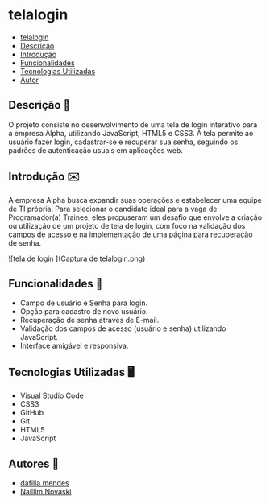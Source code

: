 # telalogin
 
* [telalogin](#telalogin)
* [Descrição](#descrição)
* [Introdução](#introdução)
* [Funcionalidades](#funcionalidades)
* [Tecnologias Utilizadas](#tecnologias-utilizadas)
* [Autor](#autor)
 
 
## Descrição 📖
O projeto consiste no desenvolvimento de uma tela de login interativo para a empresa Alpha, utilizando JavaScript, HTML5 e CSS3. A tela permite ao usuário fazer login, cadastrar-se e recuperar sua senha, seguindo os padrões de autenticação usuais em aplicações web.
 
## Introdução ✉️
A empresa Alpha busca expandir suas operações e estabelecer uma equipe de TI própria. Para selecionar o candidato ideal para a vaga de Programador(a) Trainee, eles propuseram um desafio que envolve a criação ou utilização de um projeto de tela de login, com foco na validação dos campos de acesso e na implementação de uma página para recuperação de senha.

![tela de login ](Captura de telalogin.png)
## Funcionalidades 🧠
- Campo de usuário e Senha para login.
- Opção para cadastro de novo usuário.
- Recuperação de senha através de E-mail.
- Validação dos campos de acesso (usuário e senha) utilizando JavaScript.
- Interface amigável e responsiva.
 
## Tecnologias Utilizadas 🖥️  
- Visual Studio Code
- CSS3
- GitHub
- Git
- HTML5
- JavaScript
 
 
## Autores 👥
- [dafilla mendes](https://github.com/mendesdafilla)
- [Naillim Novaski](https://github.com/naillimnovaski)